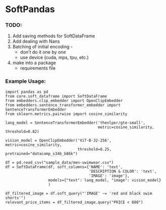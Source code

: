 # SoftPandas

### TODO:
1. Add saving methods for SoftDataFrame
2. Add dealing with Nans 
3. Batching of initial encoding - 
   - don't do it one by one
   - use device (cuda, mps, tpu, etc.)
4. make into a package
   - requirements file 
   

### Example Usage:
```commandline
import pandas as pd
from core.soft_dataframe import SoftDataFrame
from embedders.clip_embedder import OpenClipEmbedder
from embedders.sentence_transformer_embedder import SentenceTransformerEmbedder
from sklearn.metrics.pairwise import cosine_similarity

lang_model = SentenceTransformerEmbedder('thenlper/gte-small',
                                         metric=cosine_similarity, threshold=0.82)

vision_model = OpenClipEmbedder('ViT-B-32-256', metric=cosine_similarity,
                                threshold=0.25, pretrained="datacomp_s34b_b86k")

df = pd.read_csv("sample_data/men-swimwear.csv")
df = SoftDataFrame(df, soft_columns={'NAME': 'text',
                                     'DESCRIPTION & COLOR': 'text',
                                     'IMAGE': 'image'},
                   models={"text": lang_model, "image": vision_model}
                   )

df_filtered_image = df.soft_query("'IMAGE' ~= 'red and black swim shorts'")
relevant_price_items = df_filtered_image.query("PRICE < 600")
```